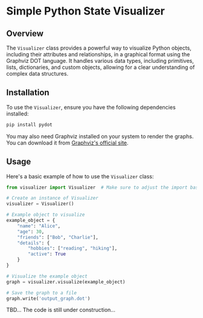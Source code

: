 # Simple Python State Visualizer

## Overview

The `Visualizer` class provides a powerful way to visualize Python objects, including their attributes and relationships, in a graphical format using the Graphviz DOT language. It handles various data types, including primitives, lists, dictionaries, and custom objects, allowing for a clear understanding of complex data structures.


## Installation

To use the `Visualizer`, ensure you have the following dependencies installed:

```bash
pip install pydot
```

You may also need Graphviz installed on your system to render the graphs. You can download it from [Graphviz's official site](https://graphviz.gitlab.io/download/).

## Usage

Here's a basic example of how to use the `Visualizer` class:

```python
from visualizer import Visualizer  # Make sure to adjust the import based on your file structure

# Create an instance of Visualizer
visualizer = Visualizer()

# Example object to visualize
example_object = {
    "name": "Alice",
    "age": 30,
    "friends": ["Bob", "Charlie"],
    "details": {
        "hobbies": ["reading", "hiking"],
        "active": True
    }
}

# Visualize the example object
graph = visualizer.visualize(example_object)

# Save the graph to a file
graph.write('output_graph.dot')
```

TBD... The code is still under construction...
